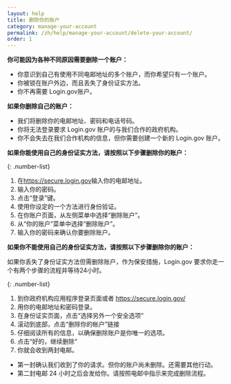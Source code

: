 ```yaml
---
layout: help
title: 删除你的账户
category: manage-your-account
permalink: /zh/help/manage-your-account/delete-your-account/
order: 1
---
```

**你可能因为各种不同原因需要删除一个账户：**

* 你意识到自己有使用不同电邮地址的多个账户，而你希望只有一个账户。
* 你被锁在账户外边，而且丢失了身份证实方法。
* 你不再需要 Login.gov账户。

**如果你删除自己的账户：**

* 我们将删除你的电邮地址、密码和电话号码。
* 你将无法登录要求 Login.gov 账户的与我们合作的政府机构。
* 你不会失去在我们合作机构的信息，但你需要创建一个新的 Login.gov 账户。

**如果你能使用自己的身份证实方法，请按照以下步骤删除你的账户：**

{: .number-list}

1. 在<https://secure.login.gov>输入你的电邮地址。
2. 输入你的密码。
3. 点击“登录”键。
4. 使用你设定的一个方法进行身份验证。
5. 在你账户页面，从左侧菜单中选择“删除账户”。
6. 从“你的账户”菜单中选择“删除账户”。
7. 输入你的密码来确认你要删除账户。

**如果你不能使用自己的身份证实方法，请按照以下步骤删除你的账户：**

如果你丢失了身份证实方法但需删除账户，作为保安措施，Login.gov 要求你走一个有两个步骤的流程并等待24小时。

{: .number-list}

1. 到你政府机构应用程序登录页面或者 <https://secure.login.gov/>
2. 用你的电邮地址和密码登录。
3. 在身份证实页面，点击“选择另外一个安全选项”
4. 滚动到底部，点击“删除你的帐户”链接
5. 仔细阅读所有的信息，以确保删除账户是你唯一的选项。
6. 点击“好的，继续删除“
7. 你就会收到两封电邮。
* 第一封确认我们收到了你的请求。但你的账户尚未删除。还需要其他行动。
* 第二封电邮 24 小时之后会发给你。请按照电邮中指示来完成删除流程。
